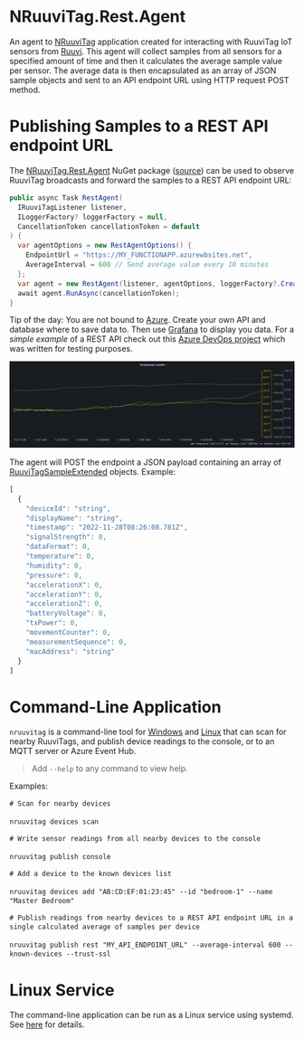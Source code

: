 # NRuuviTag.Rest.Agent

An agent to [NRuuviTag](https://github.com/wazzamatazz/NRuuviTag) application created for interacting with RuuviTag IoT sensors from [Ruuvi](https://www.ruuvi.com/). This agent will collect samples from all sensors for a specified amount of time and then it calculates the average sample value per sensor. The average data is then encapsulated as an array of JSON sample objects and sent to an API endpoint URL using HTTP request POST method.


# Publishing Samples to a REST API endpoint URL

The [NRuuviTag.Rest.Agent](https://www.nuget.org/packages/NRuuviTag.Rest.Agent) NuGet package ([source](/src/NRuuviTag.Rest.Agent)) can be used to observe RuuviTag broadcasts and forward the samples to a REST API endpoint URL:

```csharp
public async Task RestAgent(
  IRuuviTagListener listener,
  ILoggerFactory? loggerFactory = null,
  CancellationToken cancellationToken = default
) {
  var agentOptions = new RestAgentOptions() {
    EndpointUrl = "https://MY_FUNCTIONAPP.azurewbsites.net",
    AverageInterval = 600 // Send average value every 10 minutes
  };
  var agent = new RestAgent(listener, agentOptions, loggerFactory?.CreateLogger<RestAgent>());
  await agent.RunAsync(cancellationToken);
}
```


Tip of the day: You are not bound to [Azure](https://azure.microsoft.com/). Create your own API and database where to save data to. Then use [Grafana](https://grafana.com/) to display you data. For a *simple example* of a REST API check out this [Azure DevOps project](https://dev.azure.com/muukis/Testi) which was written for testing purposes.

![Grafana example](https://raw.githubusercontent.com/muukis/NRuuviTag/main/src/NRuuviTag.Rest.Agent/grafana.temperature.png)

The agent will POST the endpoint a JSON payload containing an array of [RuuviTagSampleExtended](https://github.com/muukis/NRuuviTag/tree/main/src/NRuuviTag.Core/RuuviTagSampleExtended.cs) objects. Example:
```js
[
  {
    "deviceId": "string",
    "displayName": "string",
    "timestamp": "2022-11-28T08:26:08.781Z",
    "signalStrength": 0,
    "dataFormat": 0,
    "temperature": 0,
    "humidity": 0,
    "pressure": 0,
    "accelerationX": 0,
    "accelerationY": 0,
    "accelerationZ": 0,
    "batteryVoltage": 0,
    "txPower": 0,
    "movementCounter": 0,
    "measurementSequence": 0,
    "macAddress": "string"
  }
]
```


# Command-Line Application

`nruuvitag` is a command-line tool for [Windows](https://github.com/muukis/NRuuviTag/tree/main/src/NRuuviTag.Cli.Windows) and [Linux](https://github.com/muukis/NRuuviTag/tree/main/src/NRuuviTag.Cli.Linux) that can scan for nearby RuuviTags, and publish device readings to the console, or to an MQTT server or Azure Event Hub.

> Add `--help` to any command to view help.

Examples:

```
# Scan for nearby devices

nruuvitag devices scan
```

```
# Write sensor readings from all nearby devices to the console

nruuvitag publish console
```

```
# Add a device to the known devices list

nruuvitag devices add "AB:CD:EF:01:23:45" --id "bedroom-1" --name "Master Bedroom"
```

```
# Publish readings from nearby devices to a REST API endpoint URL in a single calculated average of samples per device

nruuvitag publish rest "MY_API_ENDPOINT_URL" --average-interval 600 --known-devices --trust-ssl
```


# Linux Service

The command-line application can be run as a Linux service using systemd. See [here](https://github.com/muukis/NRuuviTag/tree/main/docs/LinuxSystemdService.md) for details.
